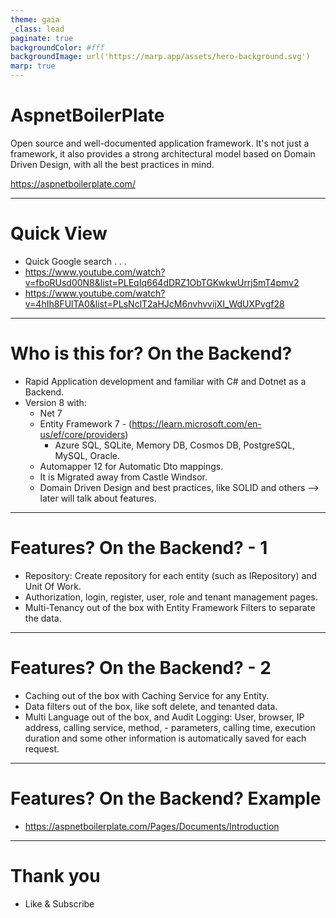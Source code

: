 ```yaml
---
theme: gaia
_class: lead
paginate: true
backgroundColor: #fff
backgroundImage: url('https://marp.app/assets/hero-background.svg')
marp: true
---
```


# **AspnetBoilerPlate**

Open source and well-documented application framework. It's not just a framework, it also provides a strong architectural model based on Domain Driven Design, with all the best practices in mind.

https://aspnetboilerplate.com/

---

# Quick View

- Quick Google search . . .
- https://www.youtube.com/watch?v=fboRUsd00N8&list=PLEqIq664dDRZ1ObTGKwkwUrrj5mT4pmv2
- https://www.youtube.com/watch?v=4hIh8FUlTA0&list=PLsNclT2aHJcM6nvhvvijXI_WdUXPvgf28

---

# Who is this for? On the Backend?

- Rapid Application development and familiar with C# and Dotnet as a Backend.
- Version 8 with:
  - Net 7
  - Entity Framework 7 - (https://learn.microsoft.com/en-us/ef/core/providers)
    - Azure SQL, SQLite, Memory DB, Cosmos DB, PostgreSQL, MySQL, Oracle.
  - Automapper 12 for Automatic Dto mappings.
  - It is Migrated away from Castle Windsor.
  - Domain Driven Design and best practices, like SOLID and others --> later will talk about features.

---

# Features? On the Backend? - 1

- Repository: Create repository for each entity (such as IRepository<Task>) and Unit Of Work.
- Authorization, login, register, user, role and tenant management pages.
- Multi-Tenancy out of the box with Entity Framework Filters to separate the data.

---

# Features? On the Backend? - 2

- Caching out of the box with Caching Service for any Entity.
- Data filters out of the box, like soft delete, and tenanted data.
- Multi Language out of the box, and Audit Logging: User, browser, IP address, calling service, method, - parameters, calling time, execution duration and some other information is automatically saved for each request.

---

# Features? On the Backend? Example

- https://aspnetboilerplate.com/Pages/Documents/Introduction

---

# Thank you

- Like & Subscribe
